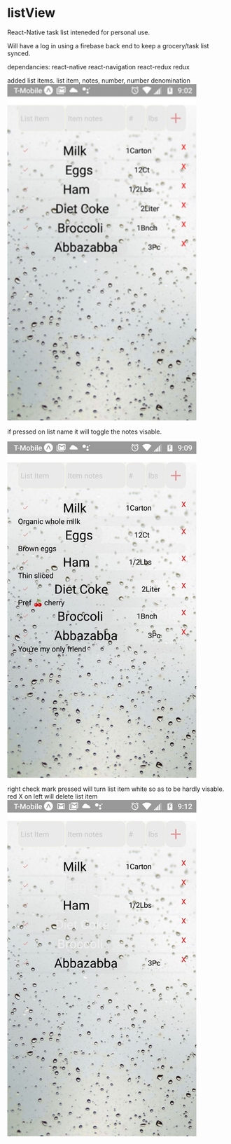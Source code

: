# listView
React-Native task list inteneded for personal use.

Will have a log in using a firebase back end to keep a grocery/task list synced.

dependancies:
react-native
react-navigation
react-redux
redux


added list items.  list item, notes, number, number denomination
![alt text](https://github.com/homercrates/listView/blob/master/assets/demo1.jpg)


if pressed on list name it will toggle the notes visable.

![alt text](https://github.com/homercrates/listView/blob/master/assets/demo2.jpg)


right check mark pressed will turn list item white so as to be hardly visable.  red X on left will delete list item
![alt text](https://github.com/homercrates/listView/blob/master/assets/demo3.jpg)


